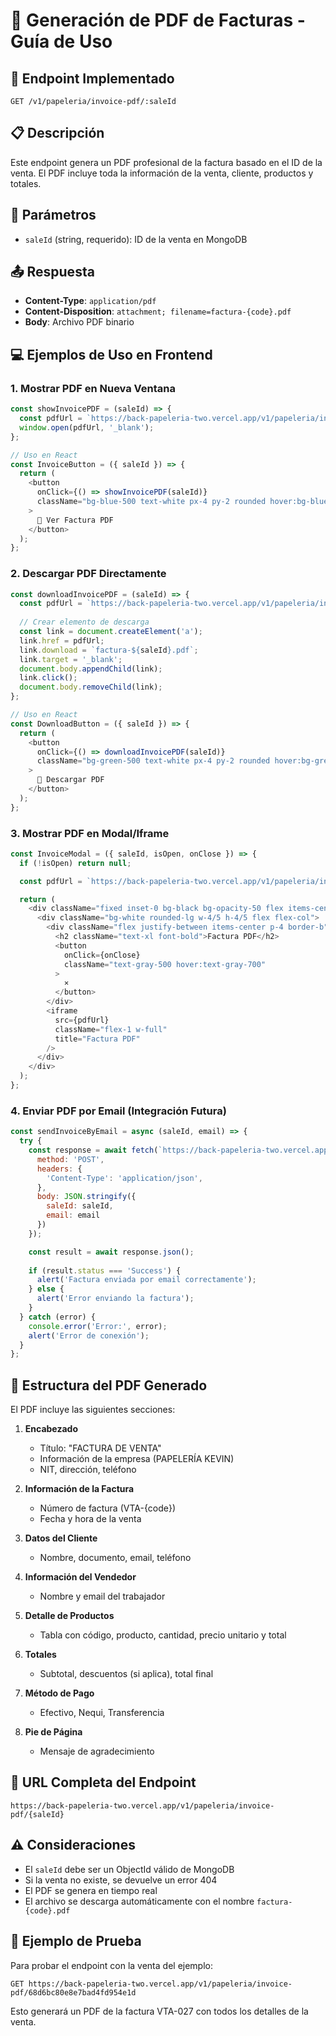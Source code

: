 # 📄 Generación de PDF de Facturas - Guía de Uso

## 🚀 Endpoint Implementado

```
GET /v1/papeleria/invoice-pdf/:saleId
```

## 📋 Descripción

Este endpoint genera un PDF profesional de la factura basado en el ID de la venta. El PDF incluye toda la información de la venta, cliente, productos y totales.

## 🔧 Parámetros

- `saleId` (string, requerido): ID de la venta en MongoDB

## 📤 Respuesta

- **Content-Type**: `application/pdf`
- **Content-Disposition**: `attachment; filename=factura-{code}.pdf`
- **Body**: Archivo PDF binario

## 💻 Ejemplos de Uso en Frontend

### 1. Mostrar PDF en Nueva Ventana

```javascript
const showInvoicePDF = (saleId) => {
  const pdfUrl = `https://back-papeleria-two.vercel.app/v1/papeleria/invoice-pdf/${saleId}`;
  window.open(pdfUrl, '_blank');
};

// Uso en React
const InvoiceButton = ({ saleId }) => {
  return (
    <button 
      onClick={() => showInvoicePDF(saleId)}
      className="bg-blue-500 text-white px-4 py-2 rounded hover:bg-blue-600"
    >
      📄 Ver Factura PDF
    </button>
  );
};
```

### 2. Descargar PDF Directamente

```javascript
const downloadInvoicePDF = (saleId) => {
  const pdfUrl = `https://back-papeleria-two.vercel.app/v1/papeleria/invoice-pdf/${saleId}`;
  
  // Crear elemento de descarga
  const link = document.createElement('a');
  link.href = pdfUrl;
  link.download = `factura-${saleId}.pdf`;
  link.target = '_blank';
  document.body.appendChild(link);
  link.click();
  document.body.removeChild(link);
};

// Uso en React
const DownloadButton = ({ saleId }) => {
  return (
    <button 
      onClick={() => downloadInvoicePDF(saleId)}
      className="bg-green-500 text-white px-4 py-2 rounded hover:bg-green-600"
    >
      💾 Descargar PDF
    </button>
  );
};
```

### 3. Mostrar PDF en Modal/Iframe

```javascript
const InvoiceModal = ({ saleId, isOpen, onClose }) => {
  if (!isOpen) return null;

  const pdfUrl = `https://back-papeleria-two.vercel.app/v1/papeleria/invoice-pdf/${saleId}`;

  return (
    <div className="fixed inset-0 bg-black bg-opacity-50 flex items-center justify-center z-50">
      <div className="bg-white rounded-lg w-4/5 h-4/5 flex flex-col">
        <div className="flex justify-between items-center p-4 border-b">
          <h2 className="text-xl font-bold">Factura PDF</h2>
          <button 
            onClick={onClose}
            className="text-gray-500 hover:text-gray-700"
          >
            ✕
          </button>
        </div>
        <iframe 
          src={pdfUrl}
          className="flex-1 w-full"
          title="Factura PDF"
        />
      </div>
    </div>
  );
};
```

### 4. Enviar PDF por Email (Integración Futura)

```javascript
const sendInvoiceByEmail = async (saleId, email) => {
  try {
    const response = await fetch(`https://back-papeleria-two.vercel.app/v1/papeleria/send-invoice-email`, {
      method: 'POST',
      headers: {
        'Content-Type': 'application/json',
      },
      body: JSON.stringify({
        saleId: saleId,
        email: email
      })
    });

    const result = await response.json();
    
    if (result.status === 'Success') {
      alert('Factura enviada por email correctamente');
    } else {
      alert('Error enviando la factura');
    }
  } catch (error) {
    console.error('Error:', error);
    alert('Error de conexión');
  }
};
```

## 🎨 Estructura del PDF Generado

El PDF incluye las siguientes secciones:

1. **Encabezado**
   - Título: "FACTURA DE VENTA"
   - Información de la empresa (PAPELERÍA KEVIN)
   - NIT, dirección, teléfono

2. **Información de la Factura**
   - Número de factura (VTA-{code})
   - Fecha y hora de la venta

3. **Datos del Cliente**
   - Nombre, documento, email, teléfono

4. **Información del Vendedor**
   - Nombre y email del trabajador

5. **Detalle de Productos**
   - Tabla con código, producto, cantidad, precio unitario y total

6. **Totales**
   - Subtotal, descuentos (si aplica), total final

7. **Método de Pago**
   - Efectivo, Nequi, Transferencia

8. **Pie de Página**
   - Mensaje de agradecimiento

## 🔗 URL Completa del Endpoint

```
https://back-papeleria-two.vercel.app/v1/papeleria/invoice-pdf/{saleId}
```

## ⚠️ Consideraciones

- El `saleId` debe ser un ObjectId válido de MongoDB
- Si la venta no existe, se devuelve un error 404
- El PDF se genera en tiempo real
- El archivo se descarga automáticamente con el nombre `factura-{code}.pdf`

## 🧪 Ejemplo de Prueba

Para probar el endpoint con la venta del ejemplo:

```
GET https://back-papeleria-two.vercel.app/v1/papeleria/invoice-pdf/68d6bc80e8e7bad4fd954e1d
```

Esto generará un PDF de la factura VTA-027 con todos los detalles de la venta.
